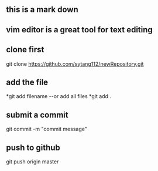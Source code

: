 ## this is a mark down

## vim editor is a great tool for text editing

## clone first
git clone https://github.com/sytang112/newRepository.git

## add the file 
*git add filename
 --or add all files
*git add . 

## submit a commit
git commit -m "commit message"

## push to github
git push origin master
